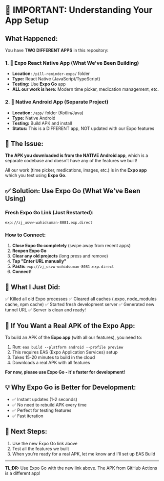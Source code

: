 # 🚨 IMPORTANT: Understanding Your App Setup

## What Happened:

You have **TWO DIFFERENT APPS** in this repository:

### 1. 📱 Expo React Native App (What We've Been Building)
- **Location:** `/pill-reminder-expo/` folder
- **Type:** React Native (JavaScript/TypeScript)
- **Testing:** Use **Expo Go** app
- **ALL our work is here:** Modern time picker, medication management, etc.

### 2. 🤖 Native Android App (Separate Project)
- **Location:** `/app/` folder (Kotlin/Java)
- **Type:** Native Android
- **Testing:** Build APK and install
- **Status:** This is a DIFFERENT app, NOT updated with our Expo features

## 🎯 The Issue:

**The APK you downloaded is from the NATIVE Android app**, which is a separate codebase and doesn't have any of the features we built! 

All our work (time picker, medications, images, etc.) is in the **Expo app** which you test using **Expo Go**.

## ✅ Solution: Use Expo Go (What We've Been Using)

### Fresh Expo Go Link (Just Restarted):

```
exp://zj_usvw-wahidsuman-8081.exp.direct
```

### How to Connect:

1. **Close Expo Go completely** (swipe away from recent apps)
2. **Reopen Expo Go**
3. **Clear any old projects** (long press and remove)
4. **Tap "Enter URL manually"**
5. **Paste:** `exp://zj_usvw-wahidsuman-8081.exp.direct`
6. **Connect!**

## 🔄 What I Just Did:

✅ Killed all old Expo processes
✅ Cleared all caches (.expo, node_modules cache, npm cache)
✅ Started fresh development server
✅ Generated new tunnel URL
✅ Server is clean and ready!

## 📱 If You Want a Real APK of the Expo App:

To build an APK of the **Expo app** (with all our features), you need to:

1. Run: `eas build --platform android --profile preview`
2. This requires EAS (Expo Application Services) setup
3. Takes 15-20 minutes to build in the cloud
4. Downloads a real APK with all features

**For now, please use Expo Go - it's faster for development!**

## 💡 Why Expo Go is Better for Development:

- ✅ Instant updates (1-2 seconds)
- ✅ No need to rebuild APK every time
- ✅ Perfect for testing features
- ✅ Fast iteration

## 🚀 Next Steps:

1. Use the new Expo Go link above
2. Test all the features we built
3. When you're ready for a real APK, let me know and I'll set up EAS Build

---

**TL;DR:** Use Expo Go with the new link above. The APK from GitHub Actions is a different app!

